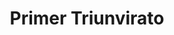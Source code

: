 ﻿---
title: "Primer Triunvirato"
permalink: periodes_145.html
layout: periode
dataInici: -60
dataFi: -53
sidebar: periodes
pares:
  - 8:
    title: "República romana"
    dataInici: "(-509)"
    dataFi: "(-27)"

fills:
jocsPrincipals:
  - title: "The End of the Triumvirate"
    bggId: 20134

  - title: "Triumvirate"
    bggId: 53168
    dataInici: 
    dataFi: 

jocsEscenaris:
jocsEpoca:
  - title: "Imperium Romanum II"
    bggId: 1496
    escenari: "The Crisis of the First Triumvirate"
    dataInici: 
    dataFi: 

jocsEpocaEscenaris:
---
